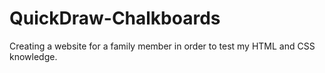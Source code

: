 # QuickDraw-Chalkboards
Creating a website for a family member in order to test my HTML and CSS knowledge.
